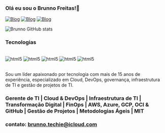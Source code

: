 
### Olá eu sou o Brunno Freitas!🤙

[![Blog](https://img.shields.io/badge/Medium-12100E?style=for-the-badge&logo=medium&logoColor=white)](https://medium.com/@brunnofreitas1)
[![Blog](https://img.shields.io/badge/LinkedIn-0077B5?style=for-the-badge&logo=linkedin&logoColor=white)](https://www.linkedin.com/in/brunnofreitas/)
[![Blog](https://img.shields.io/badge/Instagram-E4405F?style=for-the-badge&logo=instagram&logoColor=white)](https://instagram.com/brunnofr_br/)

![Brunno GitHub stats](https://github-readme-stats.vercel.app/api?username=brunnotechie&show_icons=true&theme=dracula)

### Tecnologias

<div style="display: inline_blovk"><br/>
    <img align="centr" alt="html5" src="https://img.shields.io/badge/Amazon_AWS-FF9900?style=for-the-badge&logo=amazonaws&logoColor=white" />
    <img align="centr" alt="html5" src="https://img.shields.io/badge/Microsoft_Azure-0089D6?style=for-the-badge&logo=microsoft-azure&logoColor=white" />
    <img align="centr" alt="html5" src="https://img.shields.io/badge/Google_Cloud-4285F4?style=for-the-badge&logo=google-cloud&logoColor=white" />
    <img align="centr" alt="html5" src="https://img.shields.io/badge/Oracle-F80000?style=for-the-badge&logo=oracle&logoColor=black" />
    <img align="centr" alt="html5" src="https://img.shields.io/badge/Python-3776AB?style=for-the-badge&logo=python&logoColor=white" />
</div><br/>

Sou um líder apaixonado por tecnologia com mais de 15 anos de experiência, especializado em Cloud, DevOps, governança, infraestrutura de TI e gestão de projetos de TI.

### Gerente de TI | Cloud & DevOps | Infraestrutura de TI | Transformação Digital | FinOps | AWS, Azure, GCP, OCI & GitHub | Gestão de Projetos | Metodologias Ágeis | MIT

### contato: brunno.techie@icloud.com
